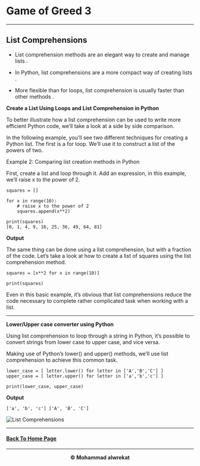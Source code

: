 # Game of Greed **3**

---
## List Comprehensions

- List comprehension methods are an elegant way to create and manage lists . 

- In Python, list comprehensions are a more compact way of creating lists . 

- More flexible than for loops, list comprehension is usually faster than other methods .


**Create a List Using Loops and List Comprehension in Python**

To better illustrate how a list comprehension can be used to write more efficient Python code, we’ll take a look at a side by side comparison. 

In the following example, you’ll see two different techniques for creating a Python list. The first is a for loop. We’ll use it to construct a list of the powers of two.

Example 2: Comparing list creation methods in Python

First, create a list and loop through it. Add an expression, in this example, we’ll raise x to the power of 2.


    squares = []

    for x in range(10):
        # raise x to the power of 2
        squares.append(x**2)

    print(squares)
    [0, 1, 4, 9, 16, 25, 36, 49, 64, 81]


**Output**

The same thing can be done using a list comprehension, but with a fraction of the code. Let’s take a look at how to create a list of squares using the list comprehension method.

    squares = [x**2 for x in range(10)]

    print(squares)


Even in this basic example, it’s obvious that list comprehensions reduce the code necessary to complete rather complicated task when working with a list.

---
**Lower/Upper case converter using Python**

Using list comprehension to loop through a string in Python, it’s possible to convert strings from lower case to upper case, and vice versa. 

Making use of Python’s lower() and upper() methods, we’ll use list comprehension to achieve this common task.

    lower_case = [ letter.lower() for letter in ['A','B','C'] ]
    upper_case = [ letter.upper() for letter in ['a','b','c'] ]

    print(lower_case, upper_case)


**Output**

    ['a', 'b', 'c'] ['A', 'B', 'C']


![List Comprehensions](https://cdn.educba.com/academy/wp-content/uploads/2019/11/list-comprehensions-python.png)

---

#### [Back To Home Page](https://mhmadwrekat.github.io/reading-notes)

---
<b>
<p align="center">
© Mohammad alwrekat
</p>